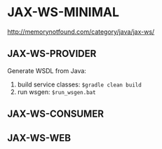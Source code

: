 # JAX-WS-MINIMAL

http://memorynotfound.com/category/java/jax-ws/

## JAX-WS-PROVIDER

Generate WSDL from Java:
1. build service classes: `$gradle clean build` 
2. run wsgen: `$run_wsgen.bat`

## JAX-WS-CONSUMER

## JAX-WS-WEB
